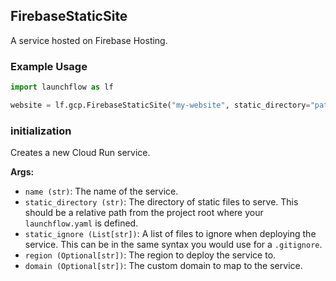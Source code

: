 ## FirebaseStaticSite

A service hosted on Firebase Hosting.

### Example Usage
```python
import launchflow as lf

website = lf.gcp.FirebaseStaticSite("my-website", static_directory="path/to/local/files")
```

### initialization

Creates a new Cloud Run service.

**Args:**
- `name (str)`: The name of the service.
- `static_directory (str)`: The directory of static files to serve. This should be a relative path from the project root where your `launchflow.yaml` is defined.
- `static_ignore (List[str])`: A list of files to ignore when deploying the service. This can be in the same syntax you would use for a `.gitignore`.
- `region (Optional[str])`: The region to deploy the service to.
- `domain (Optional[str])`: The custom domain to map to the service.
